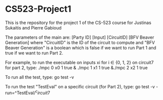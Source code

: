 # CS523-Project1
This is the repository for the project 1 of the CS-523 course for Justinas Sukaitis and Pierre Gabioud


The parameters of the main are: [Party ID] [Input] [CircuitID] [BFV Beaver Generation]
where "CircuitID" is the ID of the circuit to compute and "BFV Beaver Generation" is a boolean which is false if we want to run Part 1 and true if we want to run Part 2.

For example, to run the executable on inputs xi for i ∈ {0, 1, 2} on circuit7 for part 2, type:
./mpc 0 x0 1 true & ./mpc 1 x1 1 true &./mpc 2 x2 1 true


To run all the test, type:
go test -v

To run the test "TestEval" on a specific circuit (for Part 2), type:
go test -v -run=^TestEval$/^circuit7$





